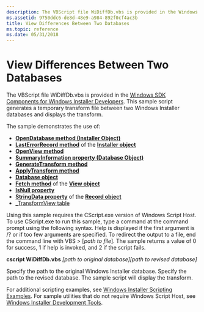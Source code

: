 ```yaml
---
description: The VBScript file WiDiffDb.vbs is provided in the Windows SDK Components for Windows Installer Developers. This sample script generates a temporary transform file between two Windows Installer databases and displays the transform.
ms.assetid: 9750ddc6-de8d-48e9-a984-892f0cf4ac3b
title: View Differences Between Two Databases
ms.topic: reference
ms.date: 05/31/2018
---
```


# View Differences Between Two Databases

The VBScript file WiDiffDb.vbs is provided in the [Windows SDK Components for Windows Installer Developers](platform-sdk-components-for-windows-installer-developers.md). This sample script generates a temporary transform file between two Windows Installer databases and displays the transform.

The sample demonstrates the use of:

-   [**OpenDatabase method (Installer Object)**](installer-opendatabase.md)
-   [**LastErrorRecord method**](installer-lasterrorrecord.md) of the [**Installer object**](installer-object.md)
-   [**OpenView method**](database-openview.md)
-   [**SummaryInformation property (Database Object)**](database-summaryinformation.md)
-   [**GenerateTransform method**](database-generatetransform.md)
-   [**ApplyTransform method**](database-applytransform.md)
-   [**Database object**](database-object.md)
-   [**Fetch method**](view-fetch.md) of the [**View object**](view-object.md)
-   [**IsNull property**](record-isnull.md)
-   [**StringData property**](record-stringdata.md) of the [**Record object**](record-object.md)
-   [\_TransformView table](-transformview-table.md)

Using this sample requires the CScript.exe version of Windows Script Host. To use CScript.exe to run this sample, type a command at the command prompt using the following syntax. Help is displayed if the first argument is /? or if too few arguments are specified. To redirect the output to a file, end the command line with VBS > \[*path to file*\]. The sample returns a value of 0 for success, 1 if help is invoked, and 2 if the script fails.

**cscript WiDiffDb.vbs** *\[path to original database\]\[path to revised database\]*

Specify the path to the original Windows Installer database. Specify the path to the revised database. The sample script will display the transform.

For additional scripting examples, see [Windows Installer Scripting Examples](windows-installer-scripting-examples.md). For sample utilities that do not require Windows Script Host, see [Windows Installer Development Tools](windows-installer-development-tools.md).

 

 



